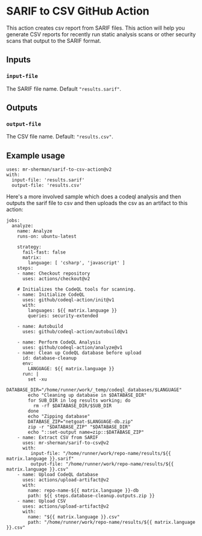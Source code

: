 # SARIF to CSV GitHub Action

This action creates csv report from SARIF files.  This action will help you generate CSV reports for recently run static analysis scans or other security scans that output to the SARIF format. 

## Inputs

### `input-file`

The SARIF file name. Default `"results.sarif"`.

## Outputs

### `output-file`
The CSV file name.  Default:  `"results.csv"`.


## Example usage
```
uses: mr-sherman/sarif-to-csv-action@v2
with:
  input-file: 'results.sarif'
  output-file: 'results.csv'
```

Here's a more involved sample which does a codeql analysis and then outputs the sarif file to csv and then uploads the csv as an artifact to this action:

```
jobs:
  analyze:
    name: Analyze
    runs-on: ubuntu-latest

    strategy:
      fail-fast: false
      matrix:
        language: [ 'csharp', 'javascript' ]
    steps:
    - name: Checkout repository
      uses: actions/checkout@v2

    # Initializes the CodeQL tools for scanning.
    - name: Initialize CodeQL
      uses: github/codeql-action/init@v1
      with:
        languages: ${{ matrix.language }}
        queries: security-extended
        
    - name: Autobuild
      uses: github/codeql-action/autobuild@v1

    - name: Perform CodeQL Analysis
      uses: github/codeql-action/analyze@v1
    - name: Clean up CodeQL database before upload
      id: database-cleanup
      env:
        LANGUAGE: ${{ matrix.language }}
      run: |
        set -xu
        DATABASE_DIR="/home/runner/work/_temp/codeql_databases/$LANGUAGE"
        echo "Cleaning up database in $DATABASE_DIR"
        for SUB_DIR in log results working; do
          rm -rf $DATABASE_DIR/$SUB_DIR
        done
        echo "Zipping database"
        DATABASE_ZIP="netgoat-$LANGUAGE-db.zip"
        zip -r "$DATABASE_ZIP" "$DATABASE_DIR"
        echo "::set-output name=zip::$DATABASE_ZIP"
    - name: Extract CSV from SARIF
      uses: mr-sherman/sarif-to-csv@v2
      with:
         input-file: "/home/runner/work/repo-name/results/${{ matrix.language }}.sarif"
         output-file: "/home/runner/work/repo-name/results/${{ matrix.language }}.csv"
    - name: Upload CodeQL database
      uses: actions/upload-artifact@v2
      with:
        name: repo-name-${{ matrix.language }}-db
        path: ${{ steps.database-cleanup.outputs.zip }}
    - name: Upload CSV
      uses: actions/upload-artifact@v2
      with:
        name: "${{ matrix.language }}.csv"
        path: "/home/runner/work/repo-name/results/${{ matrix.language }}.csv"
        
```
